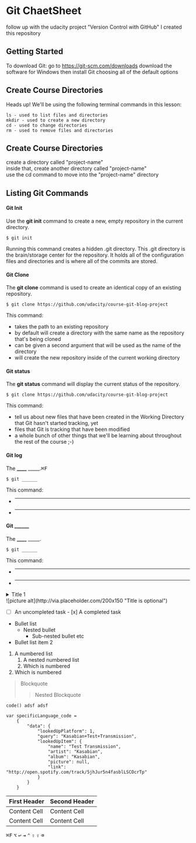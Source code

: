 # Git ChaetSheet

follow up with the udacity project "Version Control with GitHub" I created this repository

## Getting Started

To download Git:
go to https://git-scm.com/downloads
download the software for Windows then
install Git choosing all of the default options


## Create Course Directories
Heads up! We'll be using the following terminal commands in this lesson:
```
ls - used to list files and directories                                   
mkdir - used to create a new directory                                    
cd - used to change directories                                           
rm - used to remove files and directories                                 
```

## Create Course Directories
create a directory called "project-name" <br/>
inside that, create another directory called "project-name" <br/>
use the cd command to move into the "project-name" directory

## Listing Git Commands
#### Git Init
Use the **git init** command to create a new, empty repository in the current directory.
```
$ git init
```
Running this command creates a hidden .git directory. This .git directory is the brain/storage center for the repository. It holds all of the configuration files and directories and is where all of the commits are stored.

#### Git Clone 
The **git clone** command is used to create an identical copy of an existing repository.
```
$ git clone https://github.com/udacity/course-git-blog-project
```
This command:

* takes the path to an existing repository
* by default will create a directory with the same name as the repository that's being cloned
* can be given a second argument that will be used as the name of the directory
* will create the new repository inside of the current working directory


#### Git status 
The **git status**  command will display the current status of the repository.
```
$ git clone https://github.com/udacity/course-git-blog-project
```
This command:
* tell us about new files that have been created in the Working Directory that Git hasn't started tracking, yet
* files that Git is tracking that have been modified
* a whole bunch of other things that we'll be learning about throughout the rest of the course ;-)


####    Git log 
The **____**  _____.<kbd>⌘F</kbd>
```
$ git ______
```
This command:
* _____
* _____

#### Git ______ 
The **____**  _____.
```
$ git ______
```
This command:
* _____
* _____
<details>
           <summary>Title 1</summary>
           <p>Content 1 Content 1 Content 1 Content 1 Content 1</p>
         </details>
         ![picture alt](http://via.placeholder.com/200x150 "Title is optional")
         
- [ ] An uncompleted task
          - [x] A completed task
          
* Bullet list
    * Nested bullet
        * Sub-nested bullet etc
* Bullet list item 2

1. A numbered list
    1. A nested numbered list
    2. Which is numbered
2. Which is numbered

> Blockquote
>> Nested Blockquote

`code() adsf adsf`
```
var specificLanguage_code = 
    {
        "data": {
            "lookedUpPlatform": 1,
            "query": "Kasabian+Test+Transmission",
            "lookedUpItem": {
                "name": "Test Transmission",
                "artist": "Kasabian",
                "album": "Kasabian",
                "picture": null,
                "link": "http://open.spotify.com/track/5jhJur5n4fasblLSCOcrTp"
            }
        }
    }
```

First Header  | Second Header
------------- | -------------
Content Cell  | Content Cell
Content Cell  | Content Cell

<kbd>⌘F</kbd>
<kbd>⌥</kbd>
<kbd>↩</kbd>
<kbd>⇥</kbd>
<kbd>⌃</kbd>
<kbd>⇧</kbd>
<kbd>⇪</kbd>
<kbd>⌫</kbd>

